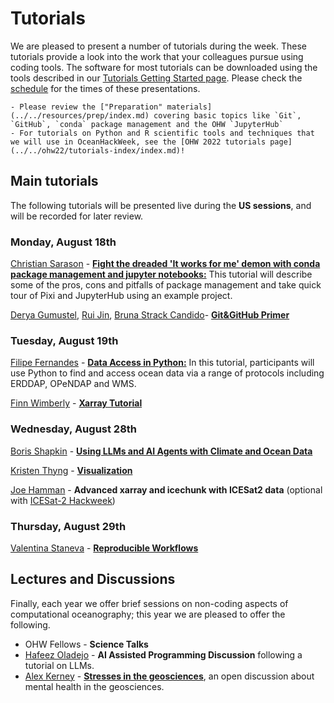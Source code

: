 # Tutorials

We are pleased to present a number of tutorials during the week.  These tutorials provide a look into the work that your colleagues pursue using coding tools.  The software for most tutorials can be downloaded using the tools described in our [Tutorials Getting Started page](../tutorials_getting_started.md).  Please check the [schedule](../schedule.md) for the times of these presentations.

```{admonition} Technical preparations and background for OceanHackWeek!
- Please review the ["Preparation" materials](../../resources/prep/index.md) covering basic topics like `Git`, `GitHub`, `conda` package management and the OHW `JupyterHub`
- For tutorials on Python and R scientific tools and techniques that we will use in OceanHackWeek, see the [OHW 2022 tutorials page](../../ohw22/tutorials-index/index.md)!
```

## Main tutorials

<!-- ```{admonition} UPDATE THIS INFORMATION TO OHW24 CONTEXT!!
:class: important
- See the [ohw23 tutorials index page](../../ohw23/tutorials-index) as a template to content for this page. 
- Make sure to update the links to tutorials in `ohw-tutorials` repo in `toctree`, and see [https://github.com/oceanhackweek/oceanhackweek.github.io/issues/263](https://github.com/oceanhackweek/oceanhackweek.github.io/issues/263) to understand the somewhat complex, git submodules set up that links to tutorials in that repo
``` -->

The following tutorials will be presented live during the **US sessions**, and will be recorded for later review.

### Monday, August 18th
[Christian Sarason](https://apl.uw.edu/people/profile.php?last_name=Sarason&first_name=Christian) - [**Fight the dreaded 'It works for me' demon with conda package management and jupyter notebooks:**](https://github.com/oceanhackweek/ohw-tutorials/tree/OHW25/00-Mon#packagesjupyterlabhub) This tutorial will describe some of the pros, cons and pitfalls of package management and take quick tour of Pixi and JupyterHub using an example project.

[Derya Gumustel](https://www.linkedin.com/in/derya-gumustel), [Rui Jin](https://ruijinsz.github.io/), [Bruna Strack Candido](https://at.linkedin.com/in/brunascandido)- [**Git&GitHub Primer**](https://github.com/oceanhackweek/ohw-tutorials/tree/OHW25/00-Mon#git--github-primer)

### Tuesday, August 19th
[Filipe Fernandes](https://github.com/ocefpaf) - [**Data Access in Python:**](https://github.com/oceanhackweek/ohw-tutorials/tree/OHW25/01-Tue#data-access-in-python) In this tutorial, participants will use Python to find and access ocean data via a range of protocols including ERDDAP, OPeNDAP and WMS. 

[Finn Wimberly](https://www.whoi.edu/research-associate-ii-finn-wimberly/) - [**Xarray Tutorial**](https://github.com/oceanhackweek/ohw-tutorials/tree/OHW25/01-Tue#xarray) 

### Wednesday, August 28th
[Boris Shapkin](https://de.linkedin.com/in/boris-shapkin) - [**Using LLMs and AI Agents with Climate and Ocean Data**]()

[Kristen Thyng](https://www.linkedin.com/in/kristen-thyng) - [**Visualization**]() 

[Joe Hamman](https://joehamman.com/about/) - **Advanced xarray and icechunk with ICESat2 data** (optional with [ICESat-2 Hackweek](https://2025.hackweek.io/))

### Thursday, August 29th
[Valentina Staneva](https://valentina-s.github.io/) - [**Reproducible Workflows**]()


## Lectures and Discussions

Finally, each year we offer brief sessions on non-coding aspects of computational oceanography; this year we are pleased to offer the following.

- OHW Fellows - **Science Talks**
- [Hafeez Oladejo](https://www.linkedin.com/in/hafeez-oladejo-a55b06167)  - **AI Assisted Programming Discussion** following a tutorial on LLMs.
- [Alex Kerney](https://github.com/abkfenris) - [**Stresses in the geosciences**](https://github.com/oceanhackweek/ohw-tutorials/tree/OHW25/02-Wed/README.md), an open discussion about mental health in the geosciences.



